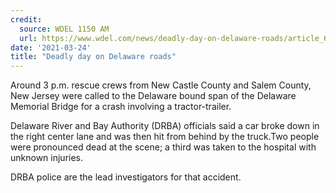 ```yaml
---
credit:
  source: WDEL 1150 AM
  url: https://www.wdel.com/news/deadly-day-on-delaware-roads/article_6d0cddf8-8c90-11eb-8340-fb6cf4f62a1f.html
date: '2021-03-24'
title: "Deadly day on Delaware roads"
---
```

Around 3 p.m. rescue crews from New Castle County and Salem County, New Jersey were called to the Delaware bound span of the Delaware Memorial Bridge for a crash involving a tractor-trailer.

Delaware River and Bay Authority (DRBA) officials said a car broke down in the right center lane and was then hit from behind by the truck.Two people were pronounced dead at the scene; a third was taken to the hospital with unknown injuries.

DRBA police are the lead investigators for that accident.
